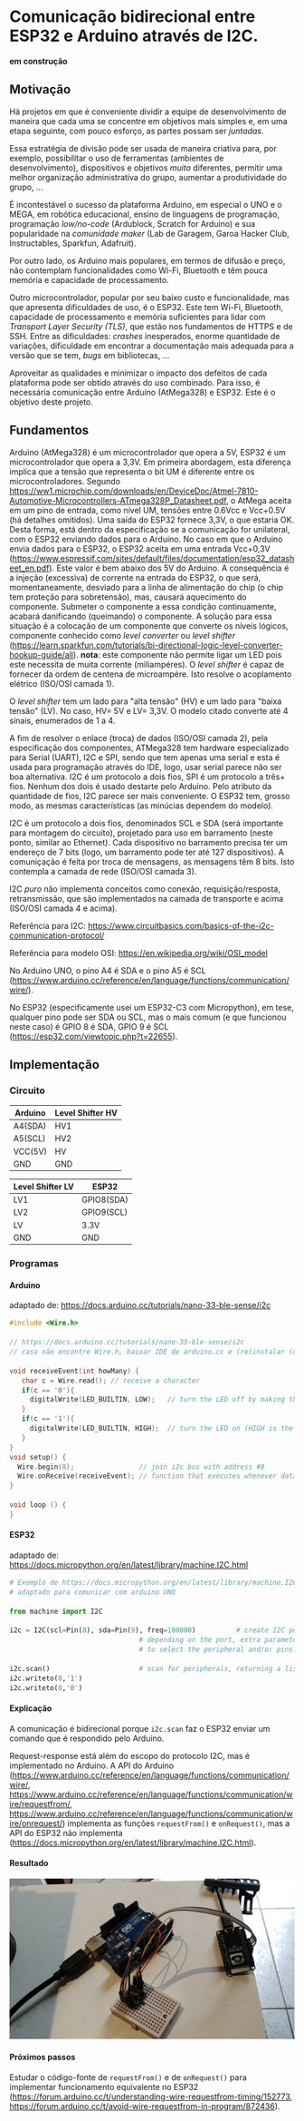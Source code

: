 # Comunicação bidirecional entre ESP32 e Arduino através de I2C.
**em construção**

## Motivação

Há projetos em que é conveniente dividir a equipe de desenvolvimento de maneira que cada uma se concentre em objetivos mais simples e, em uma etapa seguinte, com pouco esforço, as partes possam ser *juntadas*.

Essa estratégia de divisão pode ser usada de maneira criativa para, por exemplo, possibilitar o uso de ferramentas (ambientes de desenvolvimento), dispositivos e objetivos *muito* diferentes, permitir uma melhor organização administrativa do grupo, aumentar a produtividade do grupo, ...

É incontestável o sucesso da plataforma Arduino, em especial o UNO e o MEGA, em robótica educacional, ensino de linguagens de programação, programação *low/no-code* (Ardublock, Scratch for Arduino) e sua popularidade na *comunidade maker* (Lab de Garagem, Garoa Hacker Club, Instructables, Sparkfun, Adafruit).

Por outro lado, os Arduino mais populares, em termos de difusão e preço, não contemplam funcionalidades como Wi-Fi, Bluetooth e têm pouca memória e capacidade de processamento.

Outro microcontrolador, popular por seu baixo custo e funcionalidade, mas que apresenta dificuldades de uso, é o ESP32. Este tem Wi-Fi, Bluetooth, capacidade de processamento e memória suficientes para lidar com *Transport Layer Security (TLS)*, que estão nos fundamentos de HTTPS e de SSH. Entre as dificuldades: *crashes* inesperados, enorme quantidade de variações, dificuldade em encontrar a documentação mais adequada para a versão que se tem, *bugs* em bibliotecas, ...

Aproveitar as qualidades e minimizar o impacto dos defeitos de cada plataforma pode ser obtido através do uso combinado. Para isso, é necessária comunicação entre Arduino (AtMega328) e ESP32. Este é o objetivo deste projeto.

## Fundamentos

Arduino (AtMega328) é um microcontrolador que opera a 5V, ESP32 é um microcontrolador que opera a 3,3V. Em primeira abordagem, esta diferença implica que a tensão que representa o bit UM é diferente entre os microcontroladores. Segundo https://ww1.microchip.com/downloads/en/DeviceDoc/Atmel-7810-Automotive-Microcontrollers-ATmega328P_Datasheet.pdf, o AtMega aceita em um pino de entrada, como nível UM, tensões entre 0.6Vcc e Vcc+0.5V (há detalhes omitidos). Uma saída do ESP32 fornece 3,3V, o que estaria OK. Desta forma, está dentro da especificação se a comunicação for unilateral, com o ESP32 enviando dados para o Arduino. No caso em que o Arduino envia dados para o ESP32, o ESP32 aceita em uma entrada Vcc+0,3V (https://www.espressif.com/sites/default/files/documentation/esp32_datasheet_en.pdf). Este valor é bem abaixo dos 5V do Arduino. A consequência é a injeção (excessiva) de corrente na entrada do ESP32, o que será, momentaneamente, desviado para a linha de alimentação do chip (o chip tem proteção para sobretensão), mas, causará aquecimento do componente. Submeter o componente a essa condição continuamente, acabará danificando (queimando) o componente. A solução para essa situação é a colocação de um componente que converte os níveis lógicos, componente conhecido como *level converter* ou *level shifter* (https://learn.sparkfun.com/tutorials/bi-directional-logic-level-converter-hookup-guide/all). **nota**: este componente não permite ligar um LED pois este necessita de muita corrente (miliampéres). O *level shifter* é capaz de fornecer da ordem de centena de microampére. Isto resolve o acoplamento elétrico (ISO/OSI camada 1).

O *level shifter* tem um lado para "alta tensão" (HV) e um lado para "baixa tensão" (LV). No caso, HV= 5V e LV= 3,3V. O modelo citado converte até 4 sinais, enumerados de 1 a 4.

A fim de resolver o enlace (troca) de dados (ISO/OSI camada 2), pela especificação dos componentes, ATMega328 tem hardware especializado para Serial (UART), I2C e SPI, sendo que tem apenas uma serial e esta é usada para programação através do IDE, logo, usar serial parece não ser boa alternativa. I2C é um protocolo a dois fios, SPI é um protocolo a três+ fios. Nenhum dos dois é usado destarte pelo Arduino. Pelo atributo da quantidade de fios, I2C parece ser mais conveniente. O ESP32 tem, grosso modo, as mesmas características (as minúcias dependem do modelo).

I2C é um protocolo a dois fios, denominados SCL e SDA (será importante para montagem do circuito), projetado para uso em barramento (neste ponto, similar ao Ethernet). Cada dispositivo no barramento precisa ter um endereço de 7 bits (logo, um barramento pode ter até 127 dispositivos). A comuniçação é feita por troca de mensagens, as mensagens têm 8 bits. Isto contempla a camada de rede (ISO/OSI camada 3).

I2C *puro* não implementa conceitos como conexão, requisição/resposta, retransmissão, que são implementados na camada de transporte e acima (ISO/OSI camada 4 e acima).

Referência para I2C: https://www.circuitbasics.com/basics-of-the-i2c-communication-protocol/

Referência para modelo OSI: https://en.wikipedia.org/wiki/OSI_model

No Arduino UNO, o pino A4 é SDA e o pino A5 é SCL (https://www.arduino.cc/reference/en/language/functions/communication/wire/).

No ESP32 (especificamente usei um ESP32-C3 com Micropython), em tese, qualquer pino pode ser SDA ou SCL, mas o mais comum (e que funcionou neste caso) é GPIO 8 é SDA, GPIO 9 é SCL (https://esp32.com/viewtopic.php?t=22655).
  
## Implementação

### Circuito

| Arduino | Level Shifter HV |
| --- | --- |
| A4(SDA) | HV1 |
| A5(SCL) | HV2 |
| VCC(5V) | HV |
| GND | GND |

| Level Shifter LV | ESP32 |
| --- | --- |
| LV1 | GPIO8(SDA) |
| LV2 | GPIO9(SCL) |
| LV | 3.3V |
| GND | GND |

### Programas

#### Arduino

adaptado de: https://docs.arduino.cc/tutorials/nano-33-ble-sense/i2c

```c
#include <Wire.h>

// https://docs.arduino.cc/tutorials/nano-33-ble-sense/i2c
// caso não encontre Wire.h, baixar IDE de arduino.cc e (re)instalar (o pacote que vem com Ubuntu22.04 não detecta bibliotecas pré-instaladas, como Wire.)

void receiveEvent(int howMany) {
   char c = Wire.read(); // receive a character
   if(c == '0'){
     digitalWrite(LED_BUILTIN, LOW);   // turn the LED off by making the voltage LOW
   }
   if(c == '1'){
     digitalWrite(LED_BUILTIN, HIGH);  // turn the LED on (HIGH is the voltage level)
   }
}
void setup() {
  Wire.begin(8);                // join i2c bus with address #8
  Wire.onReceive(receiveEvent); // function that executes whenever data is received from writer
}

void loop () {
}

```

#### ESP32

adaptado de: https://docs.micropython.org/en/latest/library/machine.I2C.html

```python
# Exemplo de https://docs.micropython.org/en/latest/library/machine.I2C.html
# adaptado para comunicar com arduino UNO

from machine import I2C

i2c = I2C(scl=Pin(8), sda=Pin(9), freq=100000)          # create I2C peripheral at frequency of 100kHz (https://www.arduino.cc/reference/en/language/functions/communication/wire/)
                                # depending on the port, extra parameters may be required
                                # to select the peripheral and/or pins to use

i2c.scan()                      # scan for peripherals, returning a list of 7-bit addresses
i2c.writeto(8,'1')
i2c.writeto(8,'0')
```

#### Explicação

A comunicação é bidirecional porque `i2c.scan` faz o ESP32 enviar um comando que é respondido pelo Arduino.

Request-response está além do escopo do protocolo I2C, mas é implementado no Arduino. A API do Arduino (https://www.arduino.cc/reference/en/language/functions/communication/wire/, https://www.arduino.cc/reference/en/language/functions/communication/wire/requestfrom/, https://www.arduino.cc/reference/en/language/functions/communication/wire/onrequest/) implementa as funções `requestFrom()` e `onRequest()`, mas a API do ESP32 não implementa (https://docs.micropython.org/en/latest/library/machine.I2C.html). 

#### Resultado

![circuito](photo1665601688.jpeg)


#### Próximos passos

Estudar o código-fonte de `requestFrom()` e de `onRequest()` para implementar funcionamento equivalente no ESP32 (https://forum.arduino.cc/t/understanding-wire-requestfrom-timing/152773, https://forum.arduino.cc/t/avoid-wire-requestfrom-in-program/872436).


